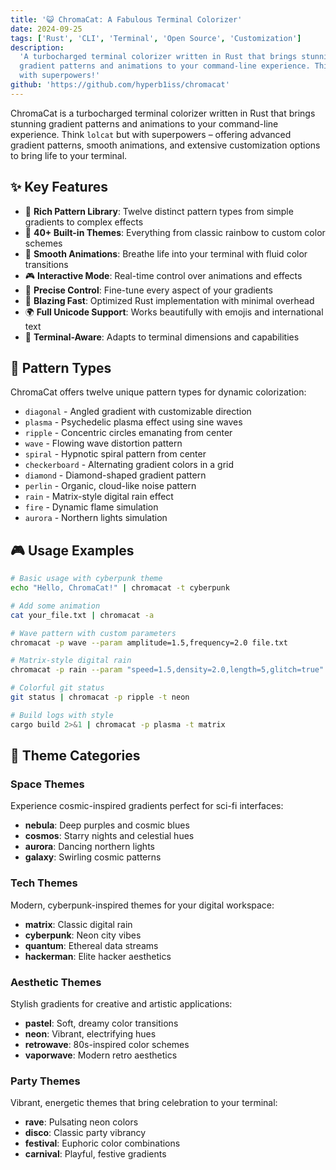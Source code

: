 ```yaml
---
title: '😺 ChromaCat: A Fabulous Terminal Colorizer'
date: 2024-09-25
tags: ['Rust', 'CLI', 'Terminal', 'Open Source', 'Customization']
description:
  'A turbocharged terminal colorizer written in Rust that brings stunning
  gradient patterns and animations to your command-line experience. Think lolcat
  with superpowers!'
github: 'https://github.com/hyperb1iss/chromacat'
---
```


ChromaCat is a turbocharged terminal colorizer written in Rust that brings
stunning gradient patterns and animations to your command-line experience. Think
`lolcat` but with superpowers – offering advanced gradient patterns, smooth
animations, and extensive customization options to bring life to your terminal.

## ✨ Key Features

- 🎨 **Rich Pattern Library**: Twelve distinct pattern types from simple
  gradients to complex effects
- 🌈 **40+ Built-in Themes**: Everything from classic rainbow to custom color
  schemes
- 🔄 **Smooth Animations**: Breathe life into your terminal with fluid color
  transitions
- 🎮 **Interactive Mode**: Real-time control over animations and effects
- 🎯 **Precise Control**: Fine-tune every aspect of your gradients
- 🦀 **Blazing Fast**: Optimized Rust implementation with minimal overhead
- 🌍 **Full Unicode Support**: Works beautifully with emojis and international
  text
- 📱 **Terminal-Aware**: Adapts to terminal dimensions and capabilities

## 🎨 Pattern Types

ChromaCat offers twelve unique pattern types for dynamic colorization:

- `diagonal` - Angled gradient with customizable direction
- `plasma` - Psychedelic plasma effect using sine waves
- `ripple` - Concentric circles emanating from center
- `wave` - Flowing wave distortion pattern
- `spiral` - Hypnotic spiral pattern from center
- `checkerboard` - Alternating gradient colors in a grid
- `diamond` - Diamond-shaped gradient pattern
- `perlin` - Organic, cloud-like noise pattern
- `rain` - Matrix-style digital rain effect
- `fire` - Dynamic flame simulation
- `aurora` - Northern lights simulation

## 🎮 Usage Examples

```bash
# Basic usage with cyberpunk theme
echo "Hello, ChromaCat!" | chromacat -t cyberpunk

# Add some animation
cat your_file.txt | chromacat -a

# Wave pattern with custom parameters
chromacat -p wave --param amplitude=1.5,frequency=2.0 file.txt

# Matrix-style digital rain
chromacat -p rain --param "speed=1.5,density=2.0,length=5,glitch=true"

# Colorful git status
git status | chromacat -p ripple -t neon

# Build logs with style
cargo build 2>&1 | chromacat -p plasma -t matrix
```

## 🌈 Theme Categories

### Space Themes

Experience cosmic-inspired gradients perfect for sci-fi interfaces:

- **nebula**: Deep purples and cosmic blues
- **cosmos**: Starry nights and celestial hues
- **aurora**: Dancing northern lights
- **galaxy**: Swirling cosmic patterns

### Tech Themes

Modern, cyberpunk-inspired themes for your digital workspace:

- **matrix**: Classic digital rain
- **cyberpunk**: Neon city vibes
- **quantum**: Ethereal data streams
- **hackerman**: Elite hacker aesthetics

### Aesthetic Themes

Stylish gradients for creative and artistic applications:

- **pastel**: Soft, dreamy color transitions
- **neon**: Vibrant, electrifying hues
- **retrowave**: 80s-inspired color schemes
- **vaporwave**: Modern retro aesthetics

### Party Themes

Vibrant, energetic themes that bring celebration to your terminal:

- **rave**: Pulsating neon colors
- **disco**: Classic party vibrancy
- **festival**: Euphoric color combinations
- **carnival**: Playful, festive gradients
